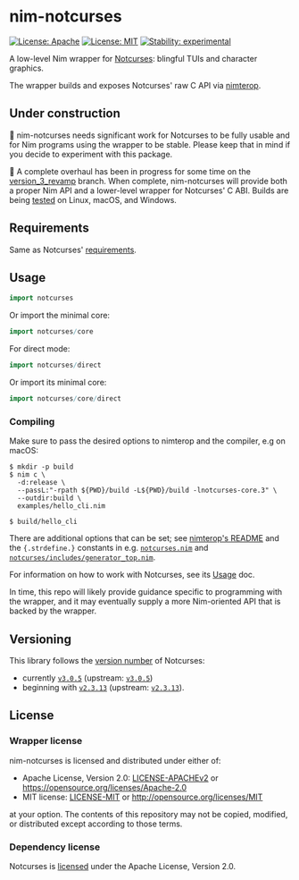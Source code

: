 # nim-notcurses

[![License: Apache](https://img.shields.io/badge/License-Apache%202.0-blue.svg)](https://opensource.org/licenses/Apache-2.0)
[![License: MIT](https://img.shields.io/badge/License-MIT-blue.svg)](https://opensource.org/licenses/MIT)
[![Stability: experimental](https://img.shields.io/badge/Stability-experimental-orange.svg)](https://github.com/michaelsbradleyjr/nim-notcurses#nim-notcurses)

A low-level Nim wrapper for [Notcurses](https://github.com/dankamongmen/notcurses#readme): blingful TUIs and character graphics.

The wrapper builds and exposes Notcurses' raw C API via [nimterop](https://github.com/nimterop/nimterop#readme).

## Under construction

:construction: nim-notcurses needs significant work for Notcurses to be fully usable and for Nim programs using the wrapper to be stable. Please keep that in mind if you decide to experiment with this package.

:crystal_ball: A complete overhaul has been in progress for some time on the [version_3_revamp](https://github.com/michaelsbradleyjr/nim-notcurses/tree/version_3_revamp) branch. When complete, nim-notcurses will provide both a proper Nim API and a lower-level wrapper for Notcurses' C ABI. Builds are being [tested](https://github.com/michaelsbradleyjr/nim-notcurses/actions?query=workflow%3ATests+branch%3Aversion_3_revamp) on Linux, macOS, and Windows.

## Requirements

Same as Notcurses' [requirements](https://github.com/dankamongmen/notcurses#requirements).

## Usage

```nim
import notcurses
```

Or import the minimal core:

```nim
import notcurses/core
```

For direct mode:

```nim
import notcurses/direct
```

Or import its minimal core:

```nim
import notcurses/core/direct
```

### Compiling

Make sure to pass the desired options to nimterop and the compiler, e.g on macOS:

```
$ mkdir -p build
$ nim c \
  -d:release \
  --passL:"-rpath ${PWD}/build -L${PWD}/build -lnotcurses-core.3" \
  --outdir:build \
  examples/hello_cli.nim

$ build/hello_cli
```

There are additional options that can be set; see [nimterop's README](https://github.com/nimterop/nimterop#readme) and the `{.strdefine.}` constants in e.g. [`notcurses.nim`](https://github.com/michaelsbradleyjr/nim-notcurses/blob/master/notcurses.nim) and [`notcurses/includes/generator_top.nim`](https://github.com/michaelsbradleyjr/nim-notcurses/blob/master/notcurses/includes/generator_top.nim).

For information on how to work with Notcurses, see its [Usage](https://github.com/dankamongmen/notcurses/blob/master/USAGE.md#usage) doc.

In time, this repo will likely provide guidance specific to programming with the wrapper, and it may eventually supply a more Nim-oriented API that is backed by the wrapper.

## Versioning

This library follows the [version number](https://github.com/dankamongmen/notcurses/releases) of Notcurses:
* currently [`v3.0.5`](https://github.com/michaelsbradleyjr/nim-notcurses/releases/tag/v3.0.5) (upstream: [`v3.0.5`](https://github.com/dankamongmen/notcurses/releases/tag/v3.0.5))
* beginning with [`v2.3.13`](https://github.com/michaelsbradleyjr/nim-notcurses/releases/tag/v2.3.13) (upstream: [`v2.3.13`](https://github.com/dankamongmen/notcurses/releases/tag/v2.3.13)).

## License

### Wrapper license

nim-notcurses is licensed and distributed under either of:

* Apache License, Version 2.0: [LICENSE-APACHEv2](LICENSE-APACHEv2) or https://opensource.org/licenses/Apache-2.0
* MIT license: [LICENSE-MIT](LICENSE-MIT) or http://opensource.org/licenses/MIT

at your option. The contents of this repository may not be copied, modified, or distributed except according to those terms.

### Dependency license

Notcurses is [licensed](https://github.com/dankamongmen/notcurses/blob/master/COPYRIGHT) under the Apache License, Version 2.0.
